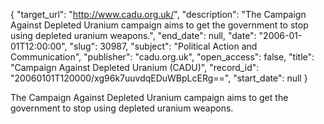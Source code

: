 {
  "target_url": "http://www.cadu.org.uk/", 
  "description": "The Campaign Against Depleted Uranium campaign aims to get the government to stop using depleted uranium weapons.", 
  "end_date": null, 
  "date": "2006-01-01T12:00:00", 
  "slug": 30987, 
  "subject": "Political Action and Communication", 
  "publisher": "cadu.org.uk", 
  "open_access": false, 
  "title": "Campaign Against Depleted Uranium (CADU)", 
  "record_id": "20060101T120000/xg96k7uuvdqEDuWBpLcERg==", 
  "start_date": null
}

The Campaign Against Depleted Uranium campaign aims to get the government to stop using depleted uranium weapons.